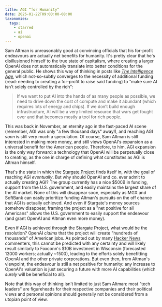 ```yaml
---
title: AGI “for Humanity”
date: 2025-01-22T09:00:00-08:00
taxonomies:
  tags:
    - starred
    - ai
    - openai
---
```


Sam Altman is unreasonably good at convincing officials that his for-profit endeavours are actually net benefits for humanity. It's pretty clear that he's disillusioned himself to the true state of capitalism, where creating a larger OpenAI does not automatically translate into better conditions for the general public. He shows this way of thinking in posts like [_The Intelligence Age_](https://ia.samaltman.com), which not-so-subtly converges to the necessity of additional funding (read: needing to creating a for-profit to raise said funding) to "make sure AI isn't solely controlled by the rich":
> If we want to put AI into the hands of as many people as possible, we need to drive down the cost of compute and make it abundant (which requires lots of energy and chips). If we don’t build enough infrastructure, AI will be a very limited resource that wars get fought over and that becomes mostly a tool for rich people.

This was back in November, an eternity ago in the fast-paced AI scene (remember, AGI was only "a few thousand days" away!), and reaching AGI _soon_ is still very much a speculation. Of course, Sam Altman is still interested in making more money, and still views OpenAI's expansion as a universal benefit for the American people. Therefore, to him, AGI expansion is the only way forward: a technology that OpenAI will be perpetually close to creating, as the one in charge of defining what constitutes as AGI is Altman himself.

That's the state in which the [Stargate Project](https://openai.com/index/announcing-the-stargate-project) finds itself in, with the goal of reaching AGI _eventually_. But why should OpenAI and co. ever admit to actually creating AGI? The group currently has a nice \$500B in funding, support from the U.S. government, and easily maintains the largest share of the AI market. None of this will disappear soon, especially as MGX and SoftBank can easily prioritize funding Altman's pursuits on the off chance that AGI is actually achieved. And even if Stargate's money sources somehow disappear, framing the project as a "net positive for all Americans" allows the U.S. government to easily support the endeavour (and grant OpenAI and Altman even more money).

Even if AGI is achieved through the Stargate Project, what would be the resolution? OpenAI _claims_ that the project will create "hundreds of thousands" of American jobs. As pointed out by many [Hacker News](https://news.ycombinator.com/item?id=42785891) commenters, this cannot be predicted with any certainty and will likely result similarly to Foxconn's \$10B investment in Wisconsin (forecasted 13000 workers; actually ~1500), leading to the efforts solely benefitting OpenAI and the other private corporations. But even then, from Altman's viewpoint, the endeavour is still a net positive for humanity: any increase to OpenAI's valuation is just securing a future with more AI capabilities (which _surely_ will be beneficial to all).

Note that this way of thinking isn't limited to just Sam Altman: most "tech leaders" are figureheads for their respective companies and their political views and personal opinions should generally not be considered from a utopian point of view.
